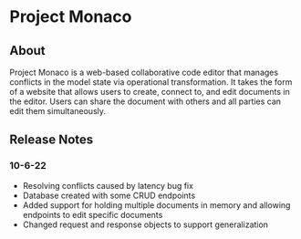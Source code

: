 # Project Monaco

## About 
Project Monaco is a web-based collaborative code editor that manages conflicts in the model state via operational transformation. It takes the form of a website that allows users to create, connect to, and edit documents in the editor. Users can share the document with others and all parties can edit them simultaneously.  

 

## Release Notes 
### 10-6-22 
- Resolving conflicts caused by latency bug fix 
- Database created with some CRUD endpoints 
- Added support for holding multiple documents in memory and allowing endpoints to edit specific documents 
- Changed request and response objects to support generalization 
